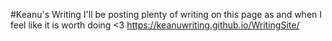 #Keanu's Writing I'll be posting plenty of writing on this page as and when I feel like it is worth doing <3 https://keanuwriting.github.io/WritingSite/
